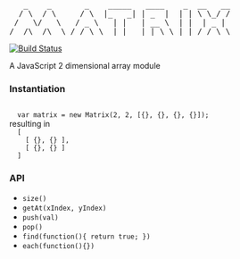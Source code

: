 <pre>
   _    _       _    _____   ____    _  __   __
  / \  / \     / \  |_   _| | _  |  | | \ \_/ /
 /   \/   \   / _ \   | |   | __ \  | |  | _ | 
/__/\__/\__\ /_/ \_\  |_|   |_| \_\ |_| /_/ \_\
</pre>

[![Build Status](https://travis-ci.org/mparke/matrix.png)](https://travis-ci.org/mparke/matrix)

A JavaScript 2 dimensional array module

### Instantiation
<code>
  var matrix = new Matrix(2, 2, [{}, {}, {}, {}]);
</code>
resulting in
<code>
  [ 
    [ {}, {} ], 
    [ {}, {} ]
  ]
</code>

### API
- <code>size()</code>
- <code>getAt(xIndex, yIndex)</code>
- <code>push(val)</code>
- <code>pop()</code>
- <code>find(function(){ return true; })</code>
- <code>each(function(){})</code>